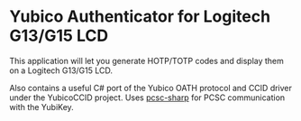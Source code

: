 # Yubico Authenticator for Logitech G13/G15 LCD
This application will let you generate HOTP/TOTP codes and display them on a Logitech G13/G15 LCD.

Also contains a useful C# port of the Yubico OATH protocol and CCID driver under the YubicoCCID project. Uses [pcsc-sharp](https://github.com/danm-de/pcsc-sharp/) for PCSC communication with the YubiKey.